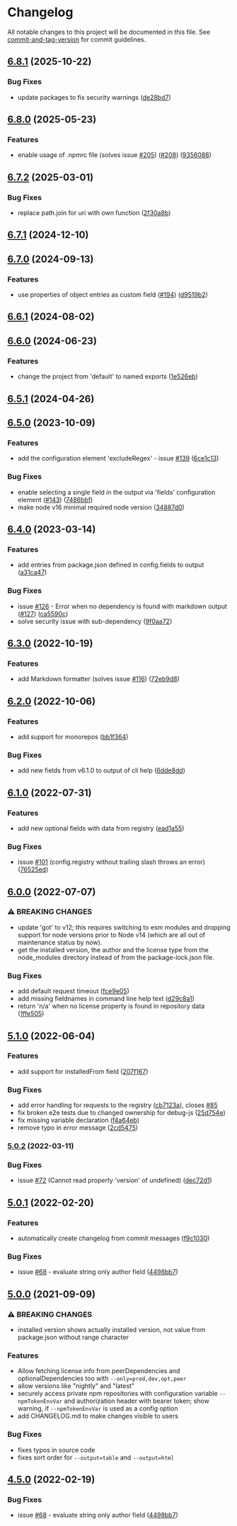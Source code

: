 # Changelog

All notable changes to this project will be documented in this file. See [commit-and-tag-version](https://github.com/absolute-version/commit-and-tag-version) for commit guidelines.

## [6.8.1](https://github.com/kessler/license-report/compare/v6.8.0...v6.8.1) (2025-10-22)

### Bug Fixes

- update packages to fix security warnings ([de28bd7](https://github.com/kessler/license-report/commit/de28bd74a0c98b24b09470fd48ce4324fa3e193b))

## [6.8.0](https://github.com/kessler/license-report/compare/v6.7.2...v6.8.0) (2025-05-23)

### Features

- enable usage of .npmrc file (solves issue [#205](https://github.com/kessler/license-report/issues/205)) ([#208](https://github.com/kessler/license-report/issues/208)) ([9356088](https://github.com/kessler/license-report/commit/935608872386d531226e41bb90a4f1b71148aac5))

## [6.7.2](https://github.com/kessler/license-report/compare/v6.7.1...v6.7.2) (2025-03-01)

### Bug Fixes

- replace path.join for uri with own function ([2f30a8b](https://github.com/kessler/license-report/commit/2f30a8bae9050fc2a75c228f5eea10cf91a88ab5))

## [6.7.1](https://github.com/kessler/license-report/compare/v6.7.0...v6.7.1) (2024-12-10)

## [6.7.0](https://github.com/kessler/license-report/compare/v6.6.1...v6.7.0) (2024-09-13)

### Features

- use properties of object entries as custom field ([#194](https://github.com/kessler/license-report/issues/194)) ([d9519b2](https://github.com/kessler/license-report/commit/d9519b23d4cdf11c8659c28644eb4fe206df1b5a))

## [6.6.1](https://github.com/kessler/license-report/compare/v6.6.0...v6.6.1) (2024-08-02)

## [6.6.0](https://github.com/kessler/license-report/compare/v6.5.1...v6.6.0) (2024-06-23)

### Features

- change the project from 'default' to named exports ([1e526eb](https://github.com/kessler/license-report/commit/1e526eb2ebd4395a45473e588a6d3e774fc9dd0d))

## [6.5.1](https://github.com/ironSource/license-report/compare/v6.5.0...v6.5.1) (2024-04-26)

## [6.5.0](https://github.com/ironSource/license-report/compare/v6.4.0...v6.5.0) (2023-10-09)

### Features

- add the configuration element 'excludeRegex' - issue [#139](https://github.com/ironSource/license-report/issues/139) ([6ce1c13](https://github.com/ironSource/license-report/commit/6ce1c1341a05cf6acd05f13c6f40e22d61bd0c61))

### Bug Fixes

- enable selecting a single field in the output via 'fields' configuration element ([#143](https://github.com/ironSource/license-report/issues/143)) ([7486bbf](https://github.com/ironSource/license-report/commit/7486bbfcd234083da6f88df833546e01904b2dae))
- make node v16 minimal required node version ([34887d0](https://github.com/ironSource/license-report/commit/34887d0f4feb7d45e9b8e077a81554a06a1c9458))

## [6.4.0](https://github.com/ironSource/license-report/compare/v6.3.0...v6.4.0) (2023-03-14)

### Features

- add entries from package.json defined in config.fields to output ([a31ca47](https://github.com/ironSource/license-report/commit/a31ca47f1b8246eb21c7a73c9f67c35f226f6640))

### Bug Fixes

- issue [#126](https://github.com/ironSource/license-report/issues/126) - Error when no dependency is found with markdown output ([#127](https://github.com/ironSource/license-report/issues/127)) ([ca5590c](https://github.com/ironSource/license-report/commit/ca5590cda5a0d54d24677b8ce3dd3662388c5c7b))
- solve security issue with sub-dependency ([9f0aa72](https://github.com/ironSource/license-report/commit/9f0aa720e07648ef96fc43336de16ce621ada8cd))

## [6.3.0](https://github.com/ironSource/license-report/compare/v6.2.0...v6.3.0) (2022-10-19)

### Features

- add Markdown formatter (solves issue [#116](https://github.com/ironSource/license-report/issues/116)) ([72eb9d8](https://github.com/ironSource/license-report/commit/72eb9d8fd74d02c457814972932acfbc0339a69b))

## [6.2.0](https://github.com/ironSource/license-report/compare/v6.1.0...v6.2.0) (2022-10-06)

### Features

- add support for monorepos ([bb1f364](https://github.com/ironSource/license-report/commit/bb1f364925502e9890bab3a143c2523935543114))

### Bug Fixes

- add new fields from v6.1.0 to output of cli help ([6dde8dd](https://github.com/ironSource/license-report/commit/6dde8dd5f362fcd32d43c9e2761a216eb1257c31))

## [6.1.0](https://github.com/ironSource/license-report/compare/v6.0.0...v6.1.0) (2022-07-31)

### Features

- add new optional fields with data from registry ([ead1a55](https://github.com/ironSource/license-report/commit/ead1a550d212a030e657fef71f245d2299c76d08))

### Bug Fixes

- issue [#101](https://github.com/ironSource/license-report/issues/101) (config.registry without trailing slash throws an error) ([76525ed](https://github.com/ironSource/license-report/commit/76525ed1a411fc007e4ea655c17fcef042c789f8))

## [6.0.0](https://github.com/ironSource/license-report/compare/v5.1.0...v6.0.0) (2022-07-07)

### ⚠ BREAKING CHANGES

- update 'got' to v12; this requires switching to esm
  modules and dropping support for node versions prior to Node v14 (which
  are all out of maintenance status by now).
- get the installed version, the author and the
  license type from the node_modules directory instead of from
  the package-lock.json file.

### Bug Fixes

- add default request timeout ([fce9e05](https://github.com/ironSource/license-report/commit/fce9e051170711f680aba53e3f23003a1300af39))
- add missing fieldnames in command line help text ([d29c8a1](https://github.com/ironSource/license-report/commit/d29c8a1ebf0da0c058fb0d70c47ce2f6ab290f0a))
- return 'n/a' when no license property is found in repository data ([1ffe505](https://github.com/ironSource/license-report/commit/1ffe5055086e67646f6f1d0d9f5b9667d3564bd3))

## [5.1.0](https://github.com/ironSource/license-report/compare/v5.0.2...v5.1.0) (2022-06-04)

### Features

- add support for installedFrom field ([207f167](https://github.com/ironSource/license-report/commit/207f167b4492e45f34a8554f026cdb5c97e4888b))

### Bug Fixes

- add error handling for requests to the registry ([cb7123a](https://github.com/ironSource/license-report/commit/cb7123a055238827ed3a4d71cadff9de60e42156)), closes [#85](https://github.com/ironSource/license-report/issues/85)
- fix broken e2e tests due to changed ownership for debug-js ([25d754e](https://github.com/ironSource/license-report/commit/25d754ed342b94af01b5bc96a5692495d8d687ce))
- fix missing variable declaration ([f4a64eb](https://github.com/ironSource/license-report/commit/f4a64eb5db57e42908dacb4148f93c5be7757207))
- remove typo in error message ([2cd5475](https://github.com/ironSource/license-report/commit/2cd547517af40b4f1b72b458c6f7d8be7218c6bf))

### [5.0.2](https://github.com/ironSource/license-report/compare/v5.0.1...v5.0.2) (2022-03-11)

### Bug Fixes

- issue [#72](https://github.com/ironSource/license-report/issues/72) (Cannot read property 'version' of undefined) ([dec72d1](https://github.com/ironSource/license-report/commit/dec72d1c5828f89219dacdd2c2e8c9b808c63142))

## [5.0.1](https://github.com/ironSource/license-report/compare/v5.0.0...v5.0.1) (2022-02-20)

### Features

- automatically create changelog from commit messages ([f9c1030](https://github.com/ironSource/license-report/commit/f9c103053378bb88db61715331ed8f0d208fcc95))

### Bug Fixes

- issue [#68](https://github.com/ironSource/license-report/issues/68) - evaluate string only author field ([4498bb7](https://github.com/ironSource/license-report/commit/4498bb7f9b5f74658118ee2cd96df443e5d95383))

## [5.0.0](https://github.com/ironSource/license-report///compare/v5.0.0...v4.5.0) (2021-09-09)

### ⚠ BREAKING CHANGES

- installed version shows actually installed version, not value from package.json without range character

### Features

- Allow fetching license info from peerDependencies and optionalDependencies too with `--only=prod,dev,opt,peer`
- allow versions like "nightly" and "latest"
- securely access private npm repositories with configuration variable `--npmTokenEnvVar` and authorization header with bearer token; show warning, if `--npmTokenEnvVar` is used as a config option
- add CHANGELOG.md to make changes visible to users

### Bug Fixes

- fixes typos in source code
- fixes sort order for `--output=table` and `--output=html`

## [4.5.0](https://github.com/ironSource/license-report/compare/v5.0.0...v4.5.0) (2022-02-19)

### Bug Fixes

- issue [#68](https://github.com/ironSource/license-report/issues/68) - evaluate string only author field ([4498bb7](https://github.com/ironSource/license-report/commit/4498bb7f9b5f74658118ee2cd96df443e5d95383))

